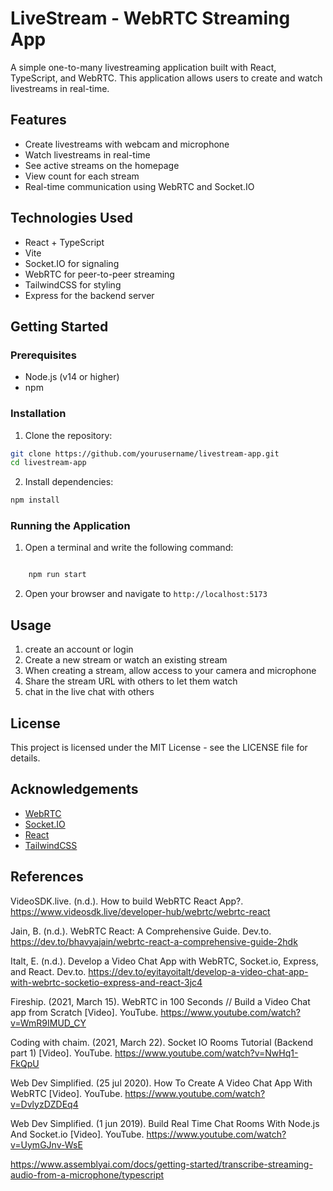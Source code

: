 # LiveStream - WebRTC Streaming App

A simple one-to-many livestreaming application built with React, TypeScript, and WebRTC. This application allows users to create and watch livestreams in real-time.

## Features

- Create livestreams with webcam and microphone
- Watch livestreams in real-time
- See active streams on the homepage
- View count for each stream
- Real-time communication using WebRTC and Socket.IO

## Technologies Used

- React + TypeScript
- Vite
- Socket.IO for signaling
- WebRTC for peer-to-peer streaming
- TailwindCSS for styling
- Express for the backend server

## Getting Started

### Prerequisites

- Node.js (v14 or higher)
- npm

### Installation

1. Clone the repository:
```bash
git clone https://github.com/yourusername/livestream-app.git
cd livestream-app
```

2. Install dependencies:
```bash
npm install
```

### Running the Application


1. Open a terminal and write the following command:
```bash

    npm run start

```

2. Open your browser and navigate to `http://localhost:5173`

## Usage

1. create an account or login
2. Create a new stream or watch an existing stream
3. When creating a stream, allow access to your camera and microphone
4. Share the stream URL with others to let them watch
5. chat in the live chat with others

## License

This project is licensed under the MIT License - see the LICENSE file for details.

## Acknowledgements

- [WebRTC](https://webrtc.org/)
- [Socket.IO](https://socket.io/)
- [React](https://reactjs.org/)
- [TailwindCSS](https://tailwindcss.com/)

## References

VideoSDK.live. (n.d.). How to build WebRTC React App?. https://www.videosdk.live/developer-hub/webrtc/webrtc-react

Jain, B. (n.d.). WebRTC React: A Comprehensive Guide. Dev.to. https://dev.to/bhavyajain/webrtc-react-a-comprehensive-guide-2hdk

Italt, E. (n.d.). Develop a Video Chat App with WebRTC, Socket.io, Express, and React. Dev.to. https://dev.to/eyitayoitalt/develop-a-video-chat-app-with-webrtc-socketio-express-and-react-3jc4

Fireship. (2021, March 15). WebRTC in 100 Seconds // Build a Video Chat app from Scratch [Video]. YouTube. https://www.youtube.com/watch?v=WmR9IMUD_CY

Coding with chaim. (2021, March 22). Socket IO Rooms Tutorial (Backend part 1) [Video]. YouTube. https://www.youtube.com/watch?v=NwHq1-FkQpU

Web Dev Simplified. (25 jul 2020). How To Create A Video Chat App With WebRTC [Video]. YouTube. https://www.youtube.com/watch?v=DvlyzDZDEq4

Web Dev Simplified. (1 jun 2019). Build Real Time Chat Rooms With Node.js And Socket.io [Video]. YouTube. https://www.youtube.com/watch?v=UymGJnv-WsE

https://www.assemblyai.com/docs/getting-started/transcribe-streaming-audio-from-a-microphone/typescript